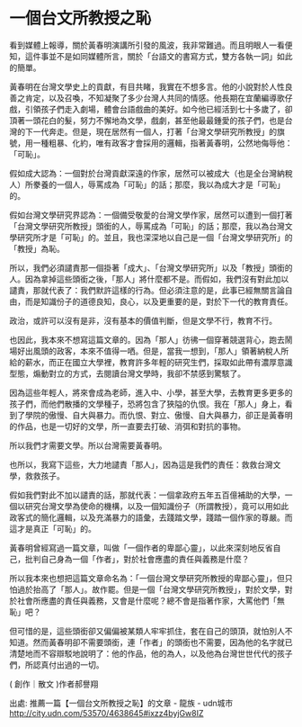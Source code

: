 # 一個台文所教授之恥

  看到媒體上報導，關於黃春明演講所引發的風波，我非常難過。而且明眼人一看便知，這件事並不是如同媒體所言，關於「台語文的書寫方式，雙方各執一詞」如此的簡單。
  
  黃春明在台灣文學史上的貢獻，有目共睹，我實在不想多言。他的小說對於人性良善之肯定，以及召喚，不知凝聚了多少台灣人共同的情感。他長期在宜蘭編導歌仔戲，引領孩子們走入劇場，體會台語戲曲的美好。如今他已經活到七十多歲了，卻頂著一頭花白的髮，努力不懈地為文學，戲劇，甚至他最最鍾愛的孩子們，也是台灣的下一代奔走。但是，現在居然有一個人，打著「台灣文學研究所教授」的旗號，用一種粗暴、化約，唯有政客才會採用的邏輯，指著黃春明，公然地侮辱他：「可恥」。
  
  假如成大認為：一個對於台灣貢獻深遠的作家，居然可以被成大（也是全台灣納稅人）所豢養的一個人，辱罵成為「可恥」的話；那麼，我以為成大才是「可恥」的。
  
  假如台灣文學研究界認為：一個備受敬愛的台灣文學作家，居然可以遭到一個打著「台灣文學研究所教授」頭銜的人，辱罵成為「可恥」的話；那麼，我以為台灣文學研究所才是「可恥」的。並且，我也深深地以自己是一個「台灣文學研究所」的「教授」為恥。
  
  所以，我們必須譴責那一個掛著「成大」、「台灣文學研究所」以及「教授」頭銜的人。因為拿掉這些頭銜之後，「那人」將什麼都不是。而假如，我們沒有對此加以譴責，那就代表了：我們默許這樣的行為。但必須注意的是，此事已經無關言論自由，而是知識份子的道德良知，良心，以及更重要的是，對於下一代的教育責任。
  
  政治，或許可以沒有是非，沒有基本的價值判斷，但是文學不行，教育不行。
  
  也因此，我本來不想寫這篇文章的。因為「那人」彷彿一個穿著競選背心，跑去鬧場好出風頭的政客，本來不值得一哂。但是，當我一想到，「那人」領著納稅人所給的薪水，而正在國立大學裡，教育許多年輕的研究生們，採取如此帶有濃厚意識型態，煽動對立的方式，去閱讀台灣文學時，我卻不禁感到驚駭了。
  
  因為這些年輕人，將來會成為老師，進入中、小學，甚至大學，去教育更多更多的孩子們，而他們散播的文學種子，恐將包含了狹隘的仇恨。我在「那人」身上，看到了學院的傲慢、自大與暴力。而仇恨、對立、傲慢、自大與暴力，卻正是黃春明的作品，也是一切好的文學，所一直要去打破、消弭和對抗的事物。
  
  所以我們才需要文學。所以台灣需要黃春明。
  
  也所以，我寫下這些，大力地譴責「那人」，因為這是我們的責任：救救台灣文學，救救孩子。
  
  假如我們對此不加以譴責的話，那就代表：一個拿政府五年五百億補助的大學，一個以研究台灣文學為使命的機構，以及一個知識份子（所謂教授），竟可以用如此政客式的簡化邏輯，以及充滿暴力的語彙，去踐踏文學，踐踏一個作家的尊嚴。而這才是真正「可恥」的。
  
  黃春明曾經寫過一篇文章，叫做「一個作者的卑鄙心靈」，以此來深刻地反省自己，批判自己身為一個「作者」，對於社會應盡的責任與義務是什麼？
  
  所以我本來也想把這篇文章命名為：「一個台灣文學研究所教授的卑鄙心靈」，但只怕過於抬高了「那人」。故作罷。但是一個「台灣文學研究所教授」，對於文學，對於社會所應盡的責任與義務，又會是什麼呢？總不會是指著作家，大罵他們「無恥」吧？
  
  但可惜的是，這些頭銜卻又偏偏被某類人牢牢抓住，套在自己的頭頂，就怕別人不知道。然而黃春明卻不需要頭銜，連「作者」的頭銜也不需要，因為他的名字就已清楚地而不容辯駁地說明了：他的作品，他的為人，以及他為台灣世世代代的孩子們，所認真付出過的一切。
   
   
   
   
  

  ( 創作｜散文 )作者郝譽翔



出處: 推薦一篇【一個台文所教授之恥】的文章 - 龍族 - udn城市 http://city.udn.com/53570/4638645#ixzz4byjGw8IZ
